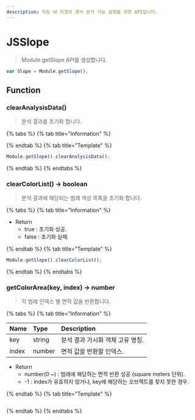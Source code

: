 ```yaml
---
description: 지도 내 지형의 경사 분석 기능 설정을 위한 API입니다.
---
```


# JSSlope

> Module.getSlope API를 생성합니다.

```javascript
var Slope = Module.getSlope();
```

## Function

### clearAnalysisData()

> 분석 결과를 초기화 합니다.

{% tabs %}
{% tab title="Information" %}

{% endtab %}
{% tab title="Template" %}

```javascript
Module.getSlope().clearAnalysisData();
```

{% endtab %}
{% endtabs %}

### clearColorList() → boolean

> 분석 결과에 해당되는 범례 색상 목록을 초기화 합니다.

{% tabs %}
{% tab title="Information" %}

-   Return
    -   true : 초기화 성공.
    -   false : 초기화 실패.

{% endtab %}
{% tab title="Template" %}

```javascript
Module.getSlope().clearColorList();
```

{% endtab %}
{% endtabs %}

### getColorArea(key, index) → number

> 각 범례 인덱스 별 면적 값을 반환합니다.

{% tabs %}
{% tab title="Information" %}

| Name  | Type   | Description                      |
| :---- | :----- | :------------------------------- |
| key   | string | 분석 결과 가시화 객체 고유 명칭. |
| index | number | 면적 값을 반환할 인덱스.         |

-   Return
    -   number(0 ~) : 범례에 해당하는 면적 반환 성공 (square meters 단위).
    -   -1 : index가 유효하지 않거나, key에 해당하는 오브젝트를 찾지 못한 경우.

{% endtab %}
{% tab title="Template" %}

```javascript

```

{% endtab %}
{% endtabs %}
